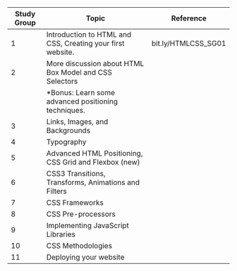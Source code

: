 | Study Group  | Topic                                                          | Reference                     
|--------------|----------------------------------------------------------------|-------------------------------
|           1  | Introduction to HTML and CSS, Creating your first website.     | bit.ly/HTMLCSS_SG01
|           2  | More discussion about HTML Box Model and CSS Selectors         |                               
|              |		*Bonus: Learn some advanced positioning techniques.     |                               
|           3  | Links, Images, and Backgrounds                                 |                               
|           4  | Typography                                                     |                               
|           5  | Advanced HTML Positioning, CSS Grid and Flexbox (new)          |                               
|           6  | CSS3 Transitions, Transforms, Animations and Filters           |                               
|           7  | CSS Frameworks                                                 |                               
|           8  | CSS Pre-processors                                             |                               
|           9  | Implementing JavaScript Libraries                              |                               
|          10  | CSS Methodologies                                              |                               
|          11  | Deploying your website                                         |                               
